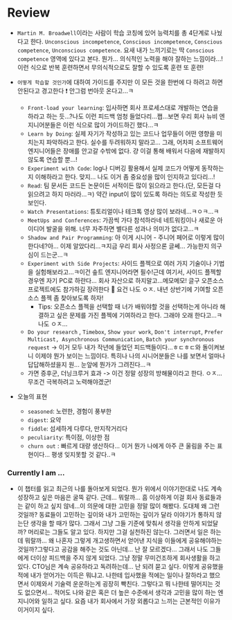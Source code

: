 # Review
- `Martin M. Broadwell`이라는 사람이 학습 코칭에 있어 능력치를 총 4단계로 나눴다고 한다. `Unconscious incompetence`, `Conscious incompetence`, `Conscious competence`, `Unconscious competence`. 요새 내가 느끼기로는 딱 `Conscious competence` 영역에 있다고 본다. 뭔가... 의식적인 노력을 해야 잘하는 느낌이라...! 이런 식으로 반복 훈련하면서 무의식적으로도 잘할 수 있도록 훈련 또 훈련!
- `어떻게 학습할 것인가`에 대하여 가이드를 주지만 이 모든 것을 한번에 다 하려고 하면 안된다고 경고한다 :exclamation: 안그럼 번아웃 온다고...ㅋ
    - `Front-load your learning`: 입사하면 회사 프로세스대로 개발하는 연습을 하라고 하는 듯...?나도 이런 피드백 엄청 들었다리...쪕...보면 우리 회사 뉴비 엔지니어분들은 이런 식으로 많이 가이드하긴 했다...ㅋ
    - `Learn by Doing`: 실제 자기가 작성하고 있는 코드나 업무들이 어떤 영향을 미치는지 파악하라고 한다. 실수를 두려워하지 말라고... 그래, 어차피 소프트웨어 엔지니어들은 장애를 안고갈 수밖에 없다. 걍 이걸 통해 배워서 다음에 재발하지 않도록 연습할 뿐...!
    - `Experiment with Code`: log나 디버깅 활용해서 실제 코드가 어떻게 동작하는지 이해하라고 한다. 맞지... 나도 이거 좀 중요성을 많이 인지하고 있다리...!
    - `Read`: 팀 문서든 코드든 논문이든 서적이든 많이 읽으라고 한다.(단, 모든걸 다 읽으려고 하지 마러라...ㅋ) 약간 input이 많이 있도록 하라는 의도로 작성한 듯 보인다.
    - `Watch Presentations`: 튜토리얼이나 테크톡 영상 많이 보라네...ㅋㅇㅋ...ㅋ
    - `MeetUps and Conferences`: 가끔씩 가다 참석하라네 네트워킹이나 새로운 아이디어 발굴을 위해. 너무 자주하면 별다른 성과나 의미가 없다고...ㅋ
    - `Shadow and Pair Programming`: 아 이게 시니어 - 주니어 페어로 이렇게 많이 한다네?아... 이제 알았다리...ㅋ지금 우리 회사 사정으론 글쎄... 가능한지 의구심이 드는군...ㅋ
    - `Experiment with Side Projects`: 사이드 플젝으로 여러 가지 기술이나 기법을 실험해보라고...ㅋ이건 솦트 엔지니어라면 필수!근데 여기서, 사이드 플젝할 경우엔 자기 PC로 하란다... 회사 자산으로 하지말고...메모메모! 글구 오픈소스 프로젝트에도 참가하길 장려한다 :eyes: 요건 나도 ㅇㅈ. 내년 상반기에 기여할 오픈소스 플젝 좀 찾아보도록 하자!
        - Tips: 오픈소스 플젝을 선택할 때 너가 배워야할 것을 선택하는게 아니라 해결하고 싶은 문제를 가진 플젝에 기여하라고 한다. 그래야 오래 한다고...ㅋ나도 ㅇㅈ...
    - `Do your research` , `Timebox`, `Show your work`, `Don't interrupt`, `Prefer Multicast, Asynchronous Communication`, `Batch your synchronous request` -> 이거 모두 내가 작년에 들었던 피드백들이다...ㅎㄷㅎㄷ와 돌이켜보니 이제야 뭔가 보이는 느낌이다. 특히나 나의 시니어분들은 나를 보면서 얼마나 답답해하셨을지 원... 눈앞에 뭔가가 그려진다...ㅋ
    - 가면 증후군, 더닝크루거 효과 -> 이건 정말 성장의 방해물이라고 한다. ㅇㅈ... 무조건 극복하려고 노력해야겠군!
 
- 오늘의 표현
   - `seasoned`: 노련한, 경험이 풍부한
   - `digest`: 요약
   - `fiddle`: 섬세하게 다루다, 만지작거리다
   - `peculiarity`: 특이점, 이상한 점
   - `churn out` : 빠르게 대량 생산하다... 이거 뭔가 나에게 아주 큰 울림을 주는 표현이다... 평생 잊지못할 것 같다..ㅋ

### Currently I am ...
- 이 챕터를 읽고 최근의 나를 돌아보게 되었다. 뭔가 위에서 이야기한대로 나도 계속 성장하고 싶은 마음은 굴뚝 같다. 근데... 뭐랄까... 흠 이상하게 이걸 회사 동료들과는 같이 하고 싶지 않네...이 의문에 대한 고민을 정말 많이 해봤다. 도대체 왜 그런 것일까? 동료들이 고민하는 깊이와 내가 고민하는 깊이가 달라 이야기가 통하지 않는단 생각을 할 때가 많다. 그래서 그냥 그들 기준에 맞춰서 생각을 안하게 되었달까? 머리로는 그들도 알고 있다. 하지만 그걸 실천하진 않는다. 그러면서 일은 하는데 뭐랄까... 왜 나혼자 그렇게 개고생하면서 얻어낸 지식을 이들에게 공유해야하는 것일까?그렇다고 공감을 해주는 것도 아닌데... 난 잘 모르겠다... 그래서 나도 그들에게 더이상 피드백을 주지 않게 되었다. 그냥 정말 무미건조하게 회사생활을 하고 있다. CTO님은 계속 공유하라고 독려하는데... 난 되려 묻고 싶다. 이렇게 공유했을 적에 내가 얻어가는 이득은 뭐냐고. 나한테 입사했을 적에는 일이나 잘하라고 했으면서 이제와서 기술력 운운하는게 굉장히 빡친다. 그렇다고 뭐 나한테 떨어지는 것도 없으면서... 적어도 나와 같은 혹은 더 높은 수준에서 생각과 고민을 많이 하는 엔지니어와 일하고 싶다. 요즘 내가 회사에서 가장 외롭다고 느끼는 근본적인 이유가 이거이지 싶다.